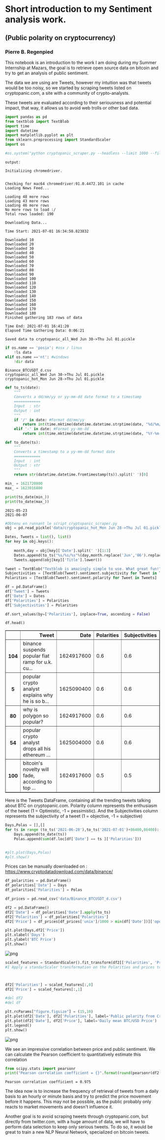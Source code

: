 # Short introduction to my Sentiment analysis work.
## (Public polarity on cryptocurrency)

### Pierre B. Regenpied 

This notebook is an introduction to the work I am doing during my Summer Internship at Mazars, the goal is to retrieve open source data on bitcoin and try to get an analysis of public sentiment. 

The data we are using are Tweets, however my intuition was that tweets would be too noisy, so we started by scraping tweets listed on cryptopanic.com, a site with a community of crypto-analysts. 

These tweets are evaluated according to their seriousness and potential impact, that way, it allows us to avoid web trolls or other bad data. 


```python
import pandas as pd
from textblob import TextBlob
import time
import datetime
import matplotlib.pyplot as plt
from sklearn.preprocessing import StandardScaler
import os
```


```python
#os.system("python cryptopanic_scraper.py --headless --limit 1000 --filter hot")
```

    output:

    Initializing chromedriver.


    Checking for mac64 chromedriver:91.0.4472.101 in cache
    Loading News Feed...

    Loading 48 more rows
    Loading 43 more rows
    Loading 46 more rows
    No more rows to load :/
    Total rows loaded: 190

    Downloading Data...

    Time Start: 2021-07-01 16:34:58.823832

    Downloaded 10
    Downloaded 20
    Downloaded 30
    Downloaded 40
    Downloaded 50
    Downloaded 60
    Downloaded 70
    Downloaded 80
    Downloaded 90
    Downloaded 100
    Downloaded 110
    Downloaded 120
    Downloaded 130
    Downloaded 140
    Downloaded 150
    Downloaded 160
    Downloaded 170
    Downloaded 180
    Finished gathering 183 rows of data

    Time End: 2021-07-01 16:41:20
    Elapsed Time Gathering Data: 0:06:21

    Saved data to cryptopanic_all_Wed Jun 30->Thu Jul 01.pickle
    


```python
if os.name == 'posix': #osx / linux
    !ls data
elif os.name =='nt': #windows
    !dir data
```

    Binance_BTCUSDT_d.csv
    cryptopanic_all_Wed Jun 30->Thu Jul 01.pickle
    cryptopanic_hot_Mon Jun 28->Thu Jul 01.pickle



```python
def to_ts(date):
    """
    Converts a dd/mm/yy or yy-mm-dd date format to a timestamp
    ============
    Input  : str
    Output : int
    """
    if '/' in date: #Format dd/mm/yy
        return int(time.mktime(datetime.datetime.strptime(date, "%d/%m/%Y").timetuple()))
    elif '-' in date: #Format yy-mm-dd
        return int(time.mktime(datetime.datetime.strptime(date, "%Y-%m-%d").timetuple()))

def to_date(ts):
    """
    Converts a timestamp to a yy-mm-dd format date
    ============
    Input  : int
    Output : str
    """
    return str(datetime.datetime.fromtimestamp(ts)).split(' ')[0]

min_ = 1621720800
max_ = 1623016800

print(to_date(min_))
print(to_date(max_))
```

    2021-05-23
    2021-06-07



```python
#Obtenu en runnant le script cryptopanic_scraper.py
obj = pd.read_pickle('data/cryptopanic_hot_Mon Jun 28->Thu Jul 01.pickle')
```


```python
Dates, Tweets = list(), list()
for key in obj.keys():
 
    month,day = obj[key]['Date'].split(' ')[1:3]
    Dates.append(to_ts("%s/%s/%s"%(day,month.replace('Jun','06').replace('Jul','07'),'2021')))
    Tweets.append(obj[key]['Title'].lower())

```


```python
tweet = TextBlob("Textblob is amazingly simple to use. What great fun!")
Subjectivities = [TextBlob(Tweet).sentiment.subjectivity for Tweet in Tweets]
Polarities = [TextBlob(Tweet).sentiment.polarity for Tweet in Tweets]
```


```python
df = pd.DataFrame()
df['Tweet'] = Tweets
df['Date'] = Dates
df['Polarities'] = Polarities
df['Subjectivities'] = Polarities

df.sort_values(by=['Polarities'], inplace=True, ascending = False)

df.head()
```




<div>
<style scoped>
    .dataframe tbody tr th:only-of-type {
        vertical-align: middle;
    }

    .dataframe tbody tr th {
        vertical-align: top;
    }

    .dataframe thead th {
        text-align: right;
    }
</style>
<table border="1" class="dataframe">
  <thead>
    <tr style="text-align: right;">
      <th></th>
      <th>Tweet</th>
      <th>Date</th>
      <th>Polarities</th>
      <th>Subjectivities</th>
    </tr>
  </thead>
  <tbody>
    <tr>
      <th>104</th>
      <td>binance suspends popular fiat ramp for u.k. cu...</td>
      <td>1624917600</td>
      <td>0.6</td>
      <td>0.6</td>
    </tr>
    <tr>
      <th>5</th>
      <td>popular crypto analyst explains why he is so b...</td>
      <td>1625090400</td>
      <td>0.6</td>
      <td>0.6</td>
    </tr>
    <tr>
      <th>80</th>
      <td>why is polygon so popular?</td>
      <td>1624917600</td>
      <td>0.6</td>
      <td>0.6</td>
    </tr>
    <tr>
      <th>54</th>
      <td>popular crypto analyst drops all his ethereum ...</td>
      <td>1625004000</td>
      <td>0.6</td>
      <td>0.6</td>
    </tr>
    <tr>
      <th>100</th>
      <td>bitcoin's novelty will fade, according to top ...</td>
      <td>1624917600</td>
      <td>0.5</td>
      <td>0.5</td>
    </tr>
  </tbody>
</table>
</div>



Here is the Tweets DataFrame, containing all the trending tweets talking about BTC on cryptopanic.com. Polarity column represents the enthusiasm of the tweet (1 = Optimistic, -1 = pessimistic). And the Subjectivities column represents the subjectivity of a tweet (1 = objective, -1 = subjective) 


```python
Days,Polas = [],[]
for ts in range (to_ts('2021-06-28'),to_ts('2021-07-01')+86400,86400):
    Days.append(to_date(ts))
    Polas.append(sum(df.loc[df['Date'] == ts ]['Polarities']))
    
```


```python
#plt.plot(Days,Polas)
#plt.show()
```

Prices can be manually downloaded on : https://www.cryptodatadownload.com/data/binance/


```python
df_polarities = pd.DataFrame()
df_polarities['Date'] = Days
df_polarities['Polarities'] = Polas

df_prices = pd.read_csv('data/Binance_BTCUSDT_d.csv')

df2 = pd.DataFrame()
df2['Date'] = df_polarities['Date'].apply(to_ts)
df2['Polarities'] = df_polarities['Polarities']
df2['Price'] = df_prices[df_prices['unix']/1000 > min(df['Date'])]['open']
```


```python
plt.plot(Days,df2['Price'])
plt.xlabel('Days')
plt.ylabel('BTC Price')
plt.show()
```


![png](sentiment_analyzer_files/sentiment_analyzer_15_0.png)



```python
scaled_features = StandardScaler().fit_transform(df2[['Polarities', 'Price']])
#I Apply a standarScaler transformation on the Polarities and prices to compare them.
```


```python

```


```python

df2['Polarities'] = scaled_features[:,0]
df2['Price'] = scaled_features[:,1]

#del df2
#del df
```


```python
plt.rcParams["figure.figsize"] = (15,10)
plt.plot(df2['Date'], df2['Polarities'], label='Public polarity from Cryptopanic.com')
plt.plot(df2['Date'], df2['Price'], label='Daily mean BTC/USD Price')
plt.legend()
plt.show()
```


![png](sentiment_analyzer_files/sentiment_analyzer_19_0.png)


We see an impressive correlation between price and public sentiment. We can calculate the Pearson coefficient to quantitatively estimate this correlation


```python
from scipy.stats import pearsonr
print("Pearson correlation coefficient = {}".format(round(pearsonr(df2['Price'],df2['Polarities'])[0],3)))
```

    Pearson correlation coefficient = 0.975


The idea now is to increase the frequency of retrieval of tweets from a daily basis to an hourly or minute basis and try to predict the price movement before it happens. This may not be possible, as the public probably only reacts to market movements and doesn't influence it.

Another goal is to avoid scraping tweets through cryptopanic.com, but directly from twitter.com, with a huge amount of data, we will have to perform data selection to keep only serious tweets. To do so, it would be great to train a new NLP Neural Network, specialized on bitcoin tweets.


```python

```

